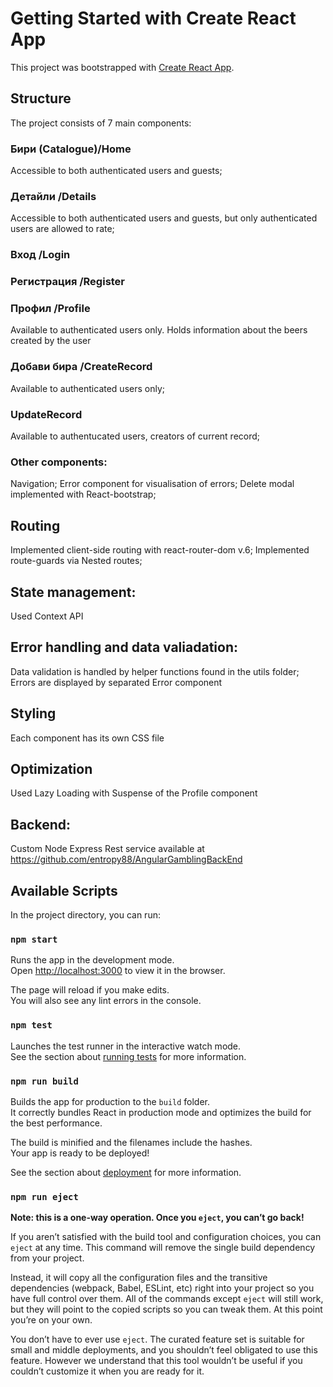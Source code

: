 # Getting Started with Create React App

This project was bootstrapped with [Create React App](https://github.com/facebook/create-react-app).

## Structure
The project consists of 7 main components:
### Бири (Catalogue)/Home
Accessible to both authenticated users and guests;
### Детайли /Details
Accessible to both authenticated users and guests, but only authenticated users are allowed to rate;
### Вход /Login
### Регистрация /Register
### Профил /Profile
Available to authenticated users only. Holds information about the beers created by the user
### Добави бира /CreateRecord
Available to authenticated users only;
### UpdateRecord
Available to authentucated users, creators of current record;
### Other components:
Navigation;
Error component for visualisation of errors;
Delete modal implemented with React-bootstrap;

## Routing
Implemented client-side routing with react-router-dom v.6;
Implemented route-guards via Nested routes;

## State management:
Used Context API

## Error handling and data valiadation:
Data validation is handled by helper functions found in the utils folder;
Errors are displayed by separated Error component

## Styling
Each component has its own CSS file

## Optimization
Used Lazy Loading with Suspense of the Profile component


## Backend:
Custom Node Express Rest service available at https://github.com/entropy88/AngularGamblingBackEnd

## Available Scripts

In the project directory, you can run:

### `npm start`

Runs the app in the development mode.\
Open [http://localhost:3000](http://localhost:3000) to view it in the browser.

The page will reload if you make edits.\
You will also see any lint errors in the console.

### `npm test`

Launches the test runner in the interactive watch mode.\
See the section about [running tests](https://facebook.github.io/create-react-app/docs/running-tests) for more information.

### `npm run build`

Builds the app for production to the `build` folder.\
It correctly bundles React in production mode and optimizes the build for the best performance.

The build is minified and the filenames include the hashes.\
Your app is ready to be deployed!

See the section about [deployment](https://facebook.github.io/create-react-app/docs/deployment) for more information.

### `npm run eject`

**Note: this is a one-way operation. Once you `eject`, you can’t go back!**

If you aren’t satisfied with the build tool and configuration choices, you can `eject` at any time. This command will remove the single build dependency from your project.

Instead, it will copy all the configuration files and the transitive dependencies (webpack, Babel, ESLint, etc) right into your project so you have full control over them. All of the commands except `eject` will still work, but they will point to the copied scripts so you can tweak them. At this point you’re on your own.

You don’t have to ever use `eject`. The curated feature set is suitable for small and middle deployments, and you shouldn’t feel obligated to use this feature. However we understand that this tool wouldn’t be useful if you couldn’t customize it when you are ready for it.

